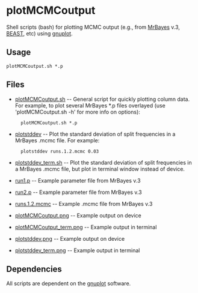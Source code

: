 plotMCMCoutput
==============

Shell scripts (bash) for plotting MCMC output (e.g., from [MrBayes](http://mrbayes.sourceforge.net/) v.3, [BEAST](http://beast.bio.ed.ac.uk/), etc) using [gnuplot](http://www.gnuplot.info).


Usage
-----

    plotMCMCoutput.sh *.p


Files
-----

* [plotMCMCoutput.sh](https://github.com/nylander/plotMCMCoutput/blob/master/plotMCMCoutput.sh) -- General script for quickly plotting column data. For example, to plot several MrBayes \*.p files overlayed (use 'plotMCMCoutput.sh -h' for more info on options):

        plotMCMCoutput.sh *.p

* [plotstddev](https://github.com/nylander/plotMCMCoutput/blob/master/plotstddev) -- Plot the standard deviation of split frequencies in a MrBayes .mcmc file. For example:

        plotstddev runs.1.2.mcmc 0.03

* [plotstddev_term.sh](https://github.com/nylander/plotMCMCoutput/blob/master/plotstddev_term.sh) -- Plot the standard deviation of split frequencies in a MrBayes .mcmc file, but plot in terminal window instead of device.

* [run1.p](https://github.com/nylander/plotMCMCoutput/blob/master/run1.p) -- Example parameter file from MrBayes v.3

* [run2.p](https://github.com/nylander/plotMCMCoutput/blob/master/run2.p) -- Example parameter file from MrBayes v.3

* [runs.1.2.mcmc](https://github.com/nylander/plotMCMCoutput/blob/master/runs.1.2.mcmc) -- Example .mcmc file from MrBayes v.3

* [plotMCMCoutput.png](https://github.com/nylander/plotMCMCoutput/blob/master/plotMCMCoutput.png) -- Example output on device

* [plotMCMCoutput_term.png](https://github.com/nylander/plotMCMCoutput/blob/master/plotMCMCoutput_term.png) -- Example output in terminal

* [plotstddev.png](https://github.com/nylander/plotMCMCoutput/blob/master/plotstddev.png) -- Example output on device

* [plotstddev_term.png](https://github.com/nylander/plotMCMCoutput/blob/master/plotstddev_term.png) -- Example output in terminal


Dependencies
------------

All scripts are dependent on the [gnuplot](http://www.gnuplot.info/) software.


